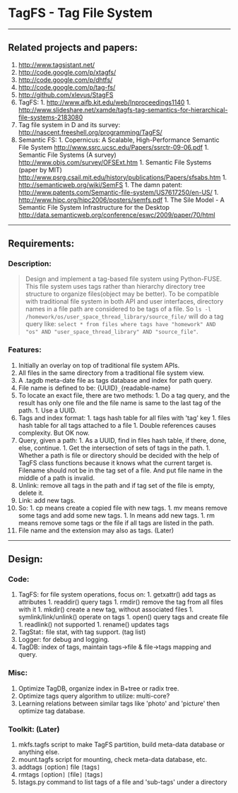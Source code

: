 # TagFS - Tag File System #

---

## Related projects and papers: ##
  1. http://www.tagsistant.net/
  1. http://code.google.com/p/xtagfs/
  1. http://code.google.com/p/dhtfs/
  1. http://code.google.com/p/tag-fs/
  1. http://github.com/xlevus/StagFS
  1. TagFS:
    1. http://www.aifb.kit.edu/web/Inproceedings1140
    1. http://www.slideshare.net/xamde/tagfs-tag-semantics-for-hierarchical-file-systems-2183080
  1. Tag file system in D and its survey: http://nascent.freeshell.org/programming/TagFS/
  1. Semantic FS:
    1. Copernicus: A Scalable, High-Performance Semantic File System http://www.ssrc.ucsc.edu/Papers/ssrctr-09-06.pdf
    1. Semantic File Systems (A survey) http://www.objs.com/survey/OFSExt.htm
    1. Semantic File Systems (paper by MIT) http://www.psrg.csail.mit.edu/history/publications/Papers/sfsabs.htm
    1. http://semanticweb.org/wiki/SemFS
    1. The damn patent: http://www.patents.com/Semantic-file-system/US7617250/en-US/
    1. http://www.hipc.org/hipc2006/posters/semfs.pdf
    1. The Sile Model - A Semantic File System Infrastructure for the Desktop http://data.semanticweb.org/conference/eswc/2009/paper/70/html

---

## Requirements: ##
### Description: ###
> Design and implement a tag-based file system using Python-FUSE.
> This file system uses tags rather than hierarchy directory tree structure to organize files(object may be better). To be compatible with traditional file system in both API and user interfaces, directory names in a file path are considered to be tags of a file. So `ls -l /homework/os/user_space_thread_library/source_file/` will do a tag query like: `select * from files where tags have "homework" AND "os" AND "user_space_thread_library" AND "source_file"`.

### Features: ###
  1. Initially an overlay on top of traditional file system APIs.
  1. All files in the same directory from a traditional file system view.
  1. A .tagdb meta-date file as tags database and index for path query.
  1. File name is defined to be: {UUID}`_`{readable-name}
  1. To locate an exact file, there are two methods:
    1. Do a tag query, and the result has only one file and the file name is same to the last tag of the path.
    1. Use a UUID.
  1. Tags and index format:
    1. tags hash table for all files with 'tag' key
    1. files hash table for all tags attached to a file
    1. Double references causes complexity. But OK now.
  1. Query, given a path:
    1. As a UUID, find in files hash table, if there, done, else, continue.
    1. Get the intersection of sets of tags in the path.
    1. Whether a path is file or directory should be decided with the help of TagFS class functions because it knows what the current target is. Filename should not be in the tag set of a file. And put file name in the middle of a path is invalid.
  1. Unlink: remove all tags in the path and if tag set of the file is empty, delete it.
  1. Link: add new tags.
  1. So:
    1. cp means create a copied file with new tags.
    1. mv means remove some tags and add some new tags.
    1. ln means add new tags.
    1. rm means remove some tags or the file if all tags are listed in the path.
  1. File name and the extension may also as tags. (Later)

---

## Design: ##
### Code: ###
  1. TagFS: for file system operations, focus on:
    1. getxattr() add tags as attributes
    1. readdir() query tags
    1. rmdir() remove the tag from all files with it
    1. mkdir() create a new tag, without associated files
    1. symlink/link/unlink() operate on tags
    1. open() query tags and create file
    1. readlink() not supported
    1. rename() updates tags
  1. TagStat`:` file stat, with tag support. (tag list)
  1. Logger: for debug and logging.
  1. TagDB: index of tags, maintain tags->file & file->tags mapping and query.

### Misc: ###
  1. Optimize TagDB, organize index in B+tree or radix tree.
  1. Optimize tags query algorithm to utilize: multi-core?
  1. Learning relations between similar tags like 'photo' and 'picture' then optimize tag database.

### Toolkit: (Later) ###
  1. mkfs.tagfs  script to make TagFS partition, build meta-data database or anything else.
  1. mount.tagfs  script for mounting, check meta-data database, etc.
  1. addtags `[`option`]` file `[`tags`]`
  1. rmtags `[`option`]` `[`file`]` `[`tags`]`
  1. lstags.py command to list tags of a file and 'sub-tags' under a directory


